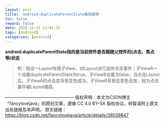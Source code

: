 ```yaml
---
layout: post
title: 'android:duplicateParentState属性解释'
toc: false
reward: false
date: 2019-12-31 11:01:21
tags: [Android]
categories: [Android]
---
```


**android:duplicateParentState指的是当前控件是否跟随父控件的(点击、焦点等)状态**
>例：假设一Layout有两子View，对Layout进行监听点击事件；子ViewA一个设置duplicateParentState为true，子ViewB设置为false，当点击Layout后，子ViewA的点击态背景变色成功，子ViewB背景态变色无效，因为点击事件被Layout捕获。
<!-- more -->
————————————————
版权声明：本文为CSDN博主「fancylovejava」的原创文章，遵循 CC 4.0 BY-SA 版权协议，转载请附上原文出处链接及本声明。
原文链接：https://blog.csdn.net/fancylovejava/article/details/38039847